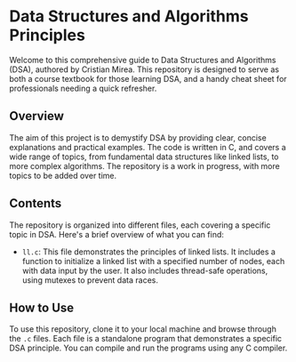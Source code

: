 # Data Structures and Algorithms Principles

Welcome to this comprehensive guide to Data Structures and Algorithms (DSA), authored by Cristian Mirea. This repository is designed to serve as both a course textbook for those learning DSA, and a handy cheat sheet for professionals needing a quick refresher.

## Overview

The aim of this project is to demystify DSA by providing clear, concise explanations and practical examples. The code is written in C, and covers a wide range of topics, from fundamental data structures like linked lists, to more complex algorithms. The repository is a work in progress, with more topics to be added over time.

## Contents

The repository is organized into different files, each covering a specific topic in DSA. Here's a brief overview of what you can find:

- `ll.c`: This file demonstrates the principles of linked lists. It includes a function to initialize a linked list with a specified number of nodes, each with data input by the user. It also includes thread-safe operations, using mutexes to prevent data races.

## How to Use

To use this repository, clone it to your local machine and browse through the `.c` files. Each file is a standalone program that demonstrates a specific DSA principle. You can compile and run the programs using any C compiler.

